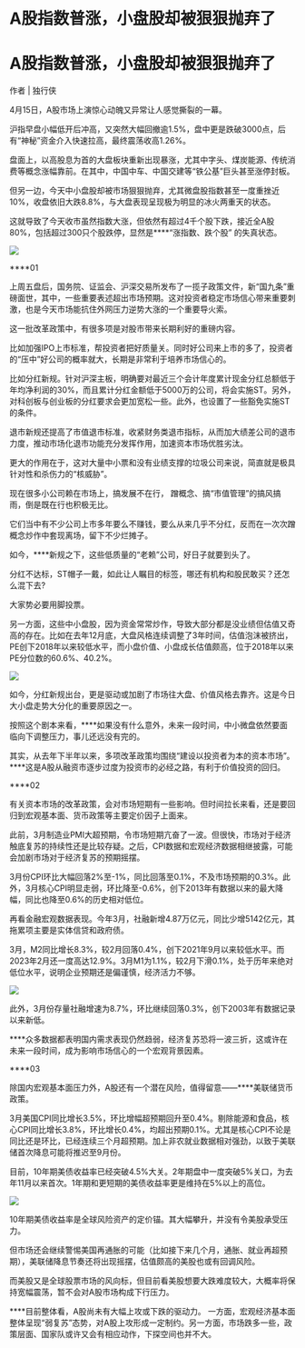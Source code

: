 # A股指数普涨，小盘股却被狠狠抛弃了

# A股指数普涨，小盘股却被狠狠抛弃了

作者 | 独行侠

4月15日，A股市场上演惊心动魄又异常让人感觉撕裂的一幕。

沪指早盘小幅低开后冲高，又突然大幅回撤逾1.5%，盘中更是跌破3000点，后有“神秘”资金介入快速拉高，最终震荡收高1.26%。

盘面上，以高股息为首的大盘板块重新出现暴涨，尤其中字头、煤炭能源、传统消费等概念涨幅靠前。在其中，中国中车、中国交建等“铁公基”巨头甚至涨停封板。

但另一边，今天中小盘股却被市场狠狠抛弃，尤其微盘股指数甚至一度重挫近10%，收盘依旧大跌8.8%，与大盘表现呈现极为明显的冰火两重天的状态。

这就导致了今天收市虽然指数大涨，但依然有超过4千个股下跌，接近全A股80%，包括超过300只个股跌停，显然是****“涨指数、跌个股” 的失真状态。

![](https://inews.gtimg.com/news_bt/Oxm9PiVM7jmGMMyxUAdx6YV7hhz7-tbrAeEb2DboiYVK8AA/1000)

****01

上周五盘后，国务院、证监会、沪深交易所发布了一揽子政策文件，新“国九条”重磅面世，其中，一些重要表述超出市场预期。这对投资者稳定市场信心带来重要刺激，也是今天市场能抗住外网压力逆势大涨的一个重要导火索。

这一批改革政策中，有很多项是对股市带来长期利好的重磅内容。

比如加强IPO上市标准，帮投资者把好质量关。同时好公司来上市的多了，投资者的“压中”好公司的概率就大，长期是非常利于培养市场信心的。

比如分红新规。针对沪深主板，明确要对最近三个会计年度累计现金分红总额低于年均净利润的30%，而且累计分红金额低于5000万的公司，将会实施ST。另外，对科创板与创业板的分红要求会更加宽松一些。此外，也设置了一些豁免实施ST的条件。

退市新规还提高了市值退市标准，收紧财务类退市指标，从而加大绩差公司的退市力度，推动市场化退市功能充分发挥作用，加速资本市场优胜劣汰。

更大的作用在于，这对大量中小票和没有业绩支撑的垃圾公司来说，简直就是极具针对性和杀伤力的“核威胁”。

现在很多小公司赖在市场上，搞发展不在行， 蹭概念、搞“市值管理”的搞风搞雨，倒是既在行也积极无比。

它们当中有不少公司上市多年要么不赚钱，要么从来几乎不分红，反而在一次次蹭概念炒作中套现离场，留下不少烂摊子。

如今，****新规之下，这些低质量的“老赖”公司，好日子就要到头了。

分红不达标，ST帽子一戴，如此让人瞩目的标签，哪还有机构和股民敢买？还怎么混下去?

大家势必要用脚投票。

另一方面，这些中小盘股，因为资金常常炒作，导致大部分都是没业绩但估值又奇高的存在。比如在去年12月底，大盘风格连续调整了3年时间，估值泡沫被挤出，PE创下2018年以来较低水平，而小盘价值、小盘成长估值颇高，位于2018年以来PE分位数的60.6%、40.2%。

![](https://inews.gtimg.com/om_bt/O2-245LTTZTkec6i1YaDfnnG6yCdeDZntaH2jTXC_H2_EAA/1000)

如今，分红新规出台，更是驱动或加剧了市场往大盘、价值风格去靠齐。这是今日大小盘走势大分化的重要原因之一。

按照这个剧本来看，****如果没有什么意外，未来一段时间，中小微盘依然要面临向下调整压力，事儿还远没有完的。

其实，从去年下半年以来，多项改革政策均围绕“建设以投资者为本的资本市场”。****这是A股从融资市逐步过度为投资市的必经之路，有利于价值投资的回归。

****02

有关资本市场的改革政策，会对市场短期有一些影响。但时间拉长来看，还是要回归到宏观基本面、货币政策等主要定价因子上面来。

此前，3月制造业PMI大超预期，令市场短期亢奋了一波。但很快，市场对于经济触底复苏的持续性还是比较存疑。之后，CPI数据和宏观经济数据相继披露，可能会加剧市场对于经济复苏的预期摇摆。

3月份CPI环比大幅回落2%至-1%，同比回落至0.1%，不及市场预期的0.3%。此外，3月核心CPI明显走弱，环比降至-0.6%，创下2013年有数据以来的最大降幅，同比也降至0.6%的历史相对低位。

再看金融宏观数据表现。今年3月，社融新增4.87万亿元，同比少增5142亿元，其拖累项主要是实体信贷和政府债。

3月，M2同比增长8.3%，较2月回落0.4%，创下2021年9月以来较低水平。而2023年2月还一度高达12.9%。3月M1为1.1%，较2月下滑0.1%，处于历年来绝对低位水平，说明企业预期还是偏谨慎，经济活力不够。

![](https://inews.gtimg.com/news_bt/OLFJ3r_IGmZYmgi320bpqPv9hU2DIfOZ4IX6ry77f8QjQAA/1000)

此外，3月份存量社融增速为8.7%，环比继续回落0.3%，创下2003年有数据记录以来新低。

****众多数据都表明国内需求表现仍然趋弱，经济复苏恐将一波三折，这或许在未来一段时间，成为影响市场信心的一个宏观背景因素。

****03

除国内宏观基本面压力外，A股还有一个潜在风险，值得留意——****美联储货币政策。

3月美国CPI同比增长3.5%，环比增幅超预期回升至0.4%。剔除能源和食品，核心CPI同比增长3.8%，环比增长0.4%，均超出预期0.1%。尤其是核心CPI不论是同比还是环比，已经连续三个月超预期。加上非农就业数据相对强劲，以致于美联储首次降息可能将推迟至9月份。

目前，10年期美债收益率已经突破4.5%大关。2年期盘中一度突破5%关口，为去年11月以来首次。1年期和更短期的美债收益率更是维持在5%以上的高位。

![](https://inews.gtimg.com/news_bt/OsbdcyztGfmnjS84BeJh2bOR5dVp9C_PcUWDoxIdGxu7wAA/1000)

10年期美债收益率是全球风险资产的定价锚。其大幅攀升，并没有令美股承受压力。

但市场还会继续警惕美国再通胀的可能（比如接下来几个月，通胀、就业再超预期），美联储降息节奏还将出现摇摆，估值颇高的美股也或有回调风险。

而美股又是全球股票市场的风向标，但目前看美股想要大跌难度较大，大概率将保持宽幅震荡，暂不会对A股市场构成下行压力。

****目前整体看，A股尚未有大幅上攻或下跌的驱动力。
一方面，宏观经济基本面整体呈现“弱复苏”态势，对A股上攻形成一定制约。另一方面，市场跌多一些，政策层面、国家队或许又会有相应动作，下探空间也并不大。

